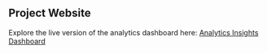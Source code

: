 ## Project Website
Explore the live version of the analytics dashboard here:
[Analytics Insights Dashboard](https://analytics-dashboard-1234.netlify.app)